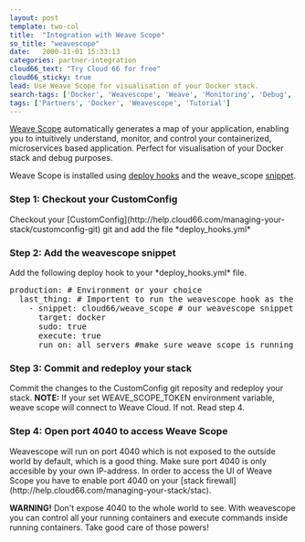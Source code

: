 ```yaml
---
layout: post
template: two-col
title:  "Integration with Weave Scope"
so_title: "weavescope"
date:   2000-11-01 15:33:13
categories: partner-integration
cloud66_text: "Try Cloud 66 for free"
cloud66_sticky: true
lead: Use Weave Scope for visualisation of your Docker stack.
search-tags: ['Docker', 'Weavescope', 'Weave', 'Monitoring', 'Debug', 'Debugging']
tags: ['Partners', 'Docker', 'Weavescope', 'Tutorial']
---
```


[Weave Scope](https://www.weave.works/products/weave-scope/) automatically generates a map of your application, enabling you to intuitively understand, monitor, and control your containerized, microservices based application. Perfect for visualisation of your Docker stack and debug purposes.

Weave Scope is installed using [deploy hooks](http://help.cloud66.com/deployment/deploy-hooks) and the weave_scope [snippet](https://github.com/cloud66/snippets/blob/master/cloud66/weave_scope).

<h3>Step 1: Checkout your CustomConfig</h3>
Checkout your [CustomConfig](http://help.cloud66.com/managing-your-stack/customconfig-git) git and add the file *deploy_hooks.yml* 
<h3>Step 2: Add the weavescope snippet</h3>
Add the following deploy hook to your *deploy_hooks.yml* file.

<pre class="prettyprint">
production: # Environment or your choice
  last_thing: # Importent to run the weavescope hook as the last thing during server deployment
    - snippet: cloud66/weave_scope # our weavescope snippet
      target: docker 
      sudo: true 
      execute: true
      run_on: all_servers #make sure weave scope is running on all servers and communicate to each other
</pre>

<h3>Step 3: Commit and redeploy your stack</h3>
Commit the changes to the CustomConfig git reposity and redeploy your stack. 
<strong>NOTE:</strong> If your set WEAVE_SCOPE_TOKEN environment variable, weave scope will connect to Weave Cloud. If not. Read step 4.

<h3>Step 4: Open port 4040 to access Weave Scope</h3>
Weavescope will run on port 4040 which is not exposed to the outside world by default, which is a good thing. Make sure port 4040 is only accesible by your own IP-address. In order to access the UI of Weave Scope you have to enable port 4040 on your [stack firewall](http://help.cloud66.com/managing-your-stack/stac).

**WARNING!** 
Don't expose 4040 to the whole world to see. With weavescope you can control all your running containers and execute commands inside running containers. Take good care of those powers!




